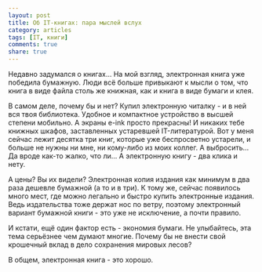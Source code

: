 ```yaml
---
layout: post
title: Об IT-книгах: пара мыслей вслух
category: articles
tags: [IT, книги]
comments: true
share: true
---
```


Недавно задумался о книгах... На мой взгляд, электронная книга уже победила бумажную. Люди всё больше привыкают к мысли о том, что книга в виде файла столь же книжная, как и книга в виде бумаги и клея.

В самом деле, почему бы и нет? Купил электронную читалку - и в ней вся твоя библиотека. Удобное и компактное устройство в высшей степени мобильно. А экраны e-ink просто прекрасны! И никаких тебе книжных шкафов, заставленных устаревшей IT-литературой. Вот у меня сейчас лежит десятка три книг, которые уже беспросветно устарели, и больше не нужны ни мне, ни кому-либо из моих коллег. А выбросить... Да вроде как-то жалко, что ли... А электронную книгу - два клика и нету.

А цены? Вы их видели? Электронная копия издания как минимум в два раза дешевле бумажной (а то и в три). К тому же, сейчас появилось много мест, где можно легально и быстро купить электронные издания. Ведь издательства тоже держат нос по ветру, поэтому электронный вариант бумажной книги - это уже не исключение, а почти правило.

И кстати, ещё один фактор есть - экономия бумаги. Не улыбайтесь, эта тема серьёзнее чем думают многие. Почему бы не внести свой крошечный вклад в дело сохранения мировых лесов?

В общем, электронная книга - это хорошо.
